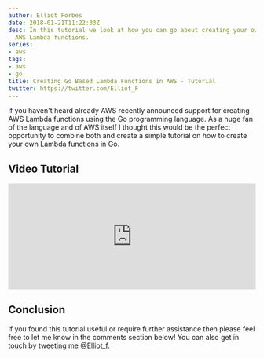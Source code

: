 ```yaml
---
author: Elliot Forbes
date: 2018-01-21T11:22:33Z
desc: In this tutorial we look at how you can go about creating your own Go based
  AWS Lambda functions.
series:
- aws
tags:
- aws
- go
title: Creating Go Based Lambda Functions in AWS - Tutorial
twitter: https://twitter.com/Elliot_F
---
```


If you haven't heard already AWS recently announced support for creating AWS Lambda functions using the Go programming language. As a huge fan of the language and of AWS itself I thought this would be the perfect opportunity to combine both and create a simple tutorial on how to create your own Lambda functions in Go.

## Video Tutorial

<div style="position:relative;height:0;padding-bottom:42.76%"><iframe src="https://www.youtube.com/embed/x_yCX4kSchY?ecver=2" style="position:absolute;width:100%;height:100%;left:0" width="842" height="360" frameborder="0" allow="autoplay; encrypted-media" allowfullscreen></iframe></div>

## Conclusion

If you found this tutorial useful or require further assistance then please feel free to let me know in the comments section below! You can also get in touch by tweeting me [@Elliot_f](https://twitter.com/elliot_f).